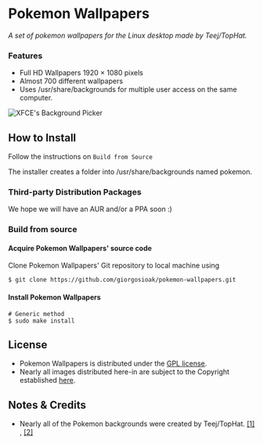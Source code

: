 # Pokemon Wallpapers

_A set of pokemon wallpapers for the Linux desktop made by Teej/TopHat._

### Features
* Full HD Wallpapers 1920 × 1080 pixels
* Almost 700 different wallpapers
* Uses /usr/share/backgrounds for multiple user access on the same computer.

![XFCE's Background Picker ](http://i.imgur.com/HmElSzT.png)

## How to Install

Follow the instructions on `Build from Source`

The installer creates a folder into /usr/share/backgrounds named pokemon.

### Third-party Distribution Packages
We hope we will have an AUR and/or a PPA soon :)

### Build from source
#### Acquire Pokemon Wallpapers' source code
Clone Pokemon Wallpapers' Git repository to local machine using

```shell
$ git clone https://github.com/giorgosioak/pokemon-wallpapers.git
```

#### Install Pokemon Wallpapers
```shell
# Generic method
$ sudo make install
```

## License
* Pokemon Wallpapers is distributed under the [GPL license](https://www.gnu.org/licenses/gpl-3.0.en.html).
* Nearly all images distributed here-in are subject to the Copyright established [here](https://pldh.net/basics/credits#pldh_copyright).

## Notes & Credits
* Nearly all of the Pokemon backgrounds were created by Teej/TopHat. [[1]](https://pldh.net/gallery/the493) , [[2]](https://pldh.net/gallery/unovacollection)
